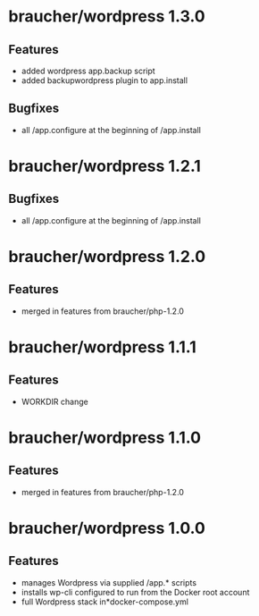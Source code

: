 
# braucher/wordpress 1.3.0

## Features
* added wordpress app.backup script
* added backupwordpress plugin to app.install

## Bugfixes
* all /app.configure at the beginning of /app.install

# braucher/wordpress 1.2.1

## Bugfixes
* all /app.configure at the beginning of /app.install

# braucher/wordpress 1.2.0

## Features
* merged in features from braucher/php-1.2.0

# braucher/wordpress 1.1.1

## Features
* WORKDIR change

# braucher/wordpress 1.1.0

## Features
* merged in features from braucher/php-1.2.0

# braucher/wordpress 1.0.0

## Features
* manages Wordpress via supplied /app.* scripts
* installs wp-cli configured to run from the Docker root account
* full Wordpress stack in*docker-compose.yml

